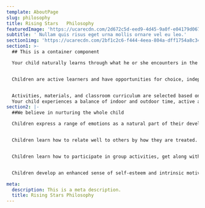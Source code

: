 ```yaml
---
template: AboutPage
slug: philosophy
title: Rising Stars   Philosophy
featuredImage: 'https://ucarecdn.com/2d672c5d-eed9-4d45-9a0f-e04179d067a6/'
subtitle: ' Nullam quis risus eget urna mollis ornare vel eu leo.'
section1img: 'https://ucarecdn.com/2bf1c2c6-f444-4eea-804a-dff1754a8c34/audreyholdingtoy.jpg'
section1: >-
  ## This is a container component

  Your child naturally learns through what he or she encounters in the world. Our teachers create a developmentally appropriate environment for your child to play, create, move, experiment, and express themselves.


  Children are active learners and have opportunities for choice, independence, and learning through hands-on play.


  Activities, materials, and classroom curriculum are selected based on your child’s social, emotional, physical, and congnitive abiltities.
  Your child experiences a balance of indoor and outdoor time, active and quiet play, and individual, small, and large group experiences.
section2: |-
  ##We believe in nurturing the whole child

  Children express a range of emotions as a natural part of their development. We identify and acknowledge these emotions and create opportunities for your child to express them in healthy, constructive ways.


  Children learn how to relate well to others by how they are treated. Teachers treat children, other staff, and parents with respect, kindness, and empathy.


  Children learn how to participate in group activities, get along with peers, and develop trust for adults. We support your child by creating meaningful interactions with others, nurturing friendships, and teaching conflict resolution skills at every age.


  Children develop an enhanced sense of self-esteem and intrinsic motivation through competence and mastery of tasks. Your child grows in independence and self-reliance through routines and activities.

meta:
  description: This is a meta description.
  title: Rising Stars Philosophy
---
```

